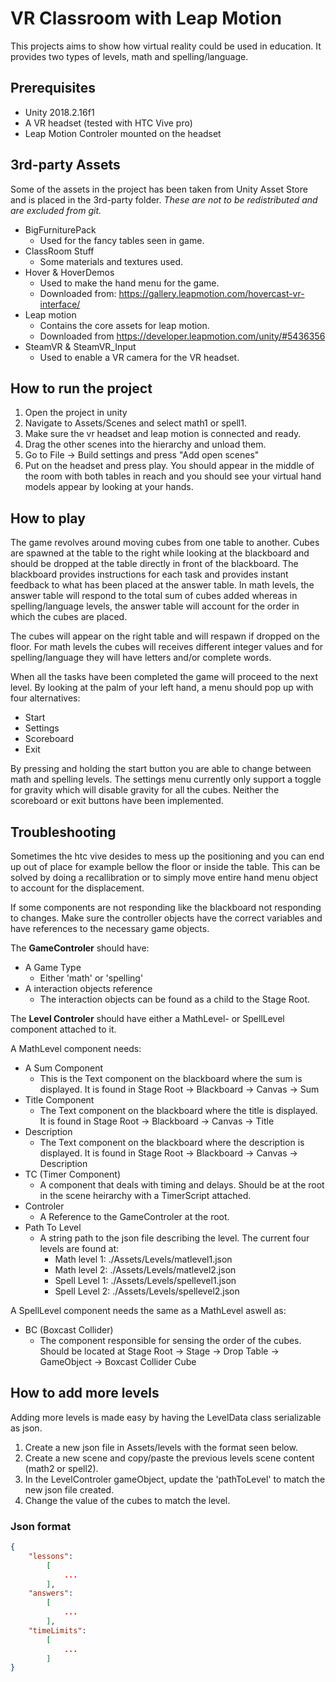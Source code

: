 # VR Classroom  with Leap Motion

This projects aims to show how virtual reality could be used in education. It provides two types of levels, math and spelling/language. 

## Prerequisites
* Unity 2018.2.16f1
* A VR headset (tested with HTC Vive pro)
* Leap Motion Controler mounted on the headset

## 3rd-party Assets
Some of the assets in the project has been taken from Unity Asset Store and is placed in the 3rd-party folder. *These are not to be redistributed and are excluded from git.*
* BigFurniturePack
    * Used for the fancy tables seen in game.
* ClassRoom Stuff
    * Some materials and textures used.
* Hover & HoverDemos
    * Used to make the hand menu for the game. 
    * Downloaded from: https://gallery.leapmotion.com/hovercast-vr-interface/
* Leap motion
    * Contains the core assets for leap motion.
    * Downloaded from https://developer.leapmotion.com/unity/#5436356
* SteamVR & SteamVR_Input
    * Used to enable a VR camera for the VR headset. 

## How to run the project

1. Open the project in unity
2. Navigate to Assets/Scenes and select math1 or spell1.
3. Make sure the vr headset and leap motion is connected and ready. 
4. Drag the other scenes into the hierarchy and unload them.
5. Go to File -> Build settings and press "Add open scenes"
6. Put on the headset and press play. You should appear in the middle of the room with both tables in reach and you should see your virtual hand models appear by looking at your hands. 

## How to play
The game revolves around moving cubes from one table to another. Cubes are spawned at the table to the right while looking at the blackboard and should be dropped at the table directly in front of the blackboard. The blackboard provides instructions for each task and provides instant feedback to what has been placed at the answer table. In math levels, the answer table will respond to the total sum of cubes added whereas in spelling/language levels, the answer table will account for the order in which the cubes are placed. 

The cubes will appear on the right table and will respawn if dropped on the floor. For math levels the cubes will receives different integer values and for spelling/language they will have letters and/or complete words. 

When all the tasks have been completed the game will proceed to the next level. By looking at the palm of your left hand, a menu should pop up with four alternatives:

* Start
* Settings 
* Scoreboard
* Exit

By pressing and holding the start button you are able to change between math and spelling levels. The settings menu currently only support a toggle for gravity which will disable gravity for all the cubes. Neither the scoreboard or exit buttons have been implemented. 

## Troubleshooting
Sometimes the htc vive desides to mess up the positioning and you can end up out of place for example bellow the floor or inside the table. This can be solved by doing a recallibration or to simply move entire hand menu object to account for the displacement. 

If some components are not responding like the blackboard not responding to changes. Make sure the controller objects have the correct variables and have references to the necessary game objects.

The **GameControler** should have:
* A Game Type
    * Either 'math' or 'spelling'
* A interaction objects reference
    * The interaction objects can be found as a child to the Stage Root.

The **Level Controler** should have either a MathLevel- or SpellLevel component attached to it.

A MathLevel component needs:
* A Sum Component
    * This is the Text component on the blackboard where the sum is displayed. It is found in Stage Root -> Blackboard -> Canvas -> Sum
* Title Component
    * The Text component on the blackboard where the title is displayed. It is found in Stage Root -> Blackboard -> Canvas -> Title
* Description
    * The Text component on the blackboard where the description is displayed. It is found in Stage Root -> Blackboard -> Canvas -> Description
* TC (Timer Component)
    * A component that deals with timing and delays. Should be at the root in the scene heirarchy with a TimerScript attached.
* Controler 
    * A Reference to the GameControler at the root. 
* Path To Level
    * A string path to the json file describing the level. The current four levels are found at:
        * Math level 1: ./Assets/Levels/matlevel1.json
        * Math level 2: ./Assets/Levels/matlevel2.json
        * Spell Level 1: ./Assets/Levels/spellevel1.json
        * Spell Level 2: ./Assets/Levels/spellevel2.json


A SpellLevel component needs the same as a MathLevel aswell as:
* BC (Boxcast Collider)
    * The component responsible for sensing the order of the cubes. Should be located at Stage Root -> Stage -> Drop Table -> GameObject -> Boxcast Collider Cube


## How to add more levels
Adding more levels is made easy by having the LevelData class serializable as json. 
1. Create a new json file in Assets/levels with the format seen below.
2. Create a new scene and copy/paste the previous levels scene content (math2 or spell2). 
3. In the LevelControler gameObject, update the 'pathToLevel' to match the new json file created. 
4. Change the value of the cubes to match the level. 


### Json format

```json
{
    "lessons": 
        [
            ...
        ],
    "answers":  
        [
            ...
        ],
    "timeLimits": 
        [
            ...
        ]
}
```

